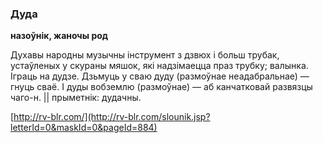 ### Дуда
**назоўнік, жаночы род**

Духавы народны музычны інструмент з дзвюх і больш трубак, устаўленых у скураны мяшок, які надзімаецца праз трубку; валынка. Іграць на дудзе. Дзьмуць у сваю дуду (размоўнае неадабральнае) — гнуць сваё. І дуды вобземлю (размоўнае) — аб канчатковай развязцы чаго-н. || прыметнік: дудачны.

<a rel="author">[http://rv-blr.com/](http://rv-blr.com/slounik.jsp?letterId=0&maskId=0&pageId=884)</a>
